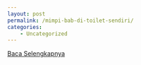 ```yaml
---
layout: post
permalink: /mimpi-bab-di-toilet-sendiri/
categories:
    - Uncategorized
---
```


[Baca Selengkapnya](/04)